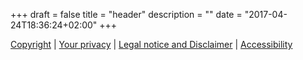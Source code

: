+++
draft = false
title = "header"
description = ""
date = "2017-04-24T18:36:24+02:00"
+++
<footer>
            <span><a href="https://www.csiro.au/en/About/Footer/Copyright" target="_blank">Copyright</a></span>
            <span> | </span>
            <span><a href="https://www.csiro.au/en/About/Access-to-information/Privacy" target="_blank">Your privacy</a></span>
            <span> | </span>
            <span><a href="https://www.csiro.au/en/About/Footer/Legal-notice" target="_blank">Legal notice and Disclaimer</a></span>
            <span> | </span>
            <span><a href="https://www.csiro.au/en/About/Footer/Accessibility" target="_blank">Accessibility</a></span>
        </footer>